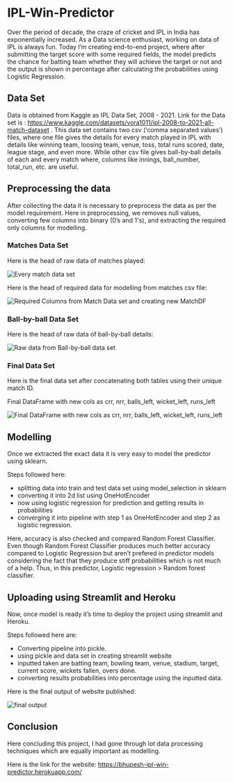 # IPL-Win-Predictor
Over the period of decade, the craze of cricket and IPL in India has exponentially increased. As a Data science enthusiast, working on data of IPL is always fun.
Today I’m creating end-to-end project, where after submitting the target score with some required fields, the model predicts the chance for batting team whether they will achieve the target or not and the output is shown in percentage after calculating the probabilities using Logistic Regression.

## Data Set

Data is obtained from Kaggle as IPL Data Set, 2008 - 2021. Link for the Data set is : https://www.kaggle.com/datasets/vora1011/ipl-2008-to-2021-all-match-dataset .
This data set contains two csv (‘comma separated values’) files, where one file gives the details for every match played in IPL with details like winning team, loosing team, venue, toss, total runs scored, date, league stage, and even more. While other csv file gives ball-by-ball details of each and every match where, columns like innings, ball_number, total_run, etc. are useful.

## Preprocessing the data
After collecting the data it is necessary to preprocess the data as per the model requirement. Here in preprocessing, we removes null values, converting few columns into binary (0’s and 1's), and extracting the required only columns for modelling.

### Matches Data Set

Here is the head of raw data of matches played:

![Every match data set](https://miro.medium.com/max/1400/1*yKyuQMBGJJCE0xWeaGyWOQ.jpeg)

Here is the head of required data for modelling from matches csv file:

![Required Columns from Match Data set and creating new MatchDF](https://miro.medium.com/max/1400/1*tuSkRNDAKdfGf1QeDYQzNQ.jpeg)

### Ball-by-ball Data Set
Here is the head of raw data of ball-by-ball details:

![Raw data from Ball-by-ball data set](https://miro.medium.com/max/1400/1*V7kJkGW94jOHGydhIvw30A.jpeg)


### Final Data Set
Here is the final data set after concatenating both tables using their unique match ID.

Final DataFrame with new cols as crr, nrr, balls_left, wicket_left, runs_left

![Final DataFrame with new cols as crr, nrr, balls_left, wicket_left, runs_left](https://miro.medium.com/max/1400/1*1EsliaQiPXDoCiH3mhvOyQ.jpeg)

## Modelling

Once we extracted the exact data it is very easy to model the predictor using sklearn.

Steps followed here:
* splitting data into train and test data set using model_selection in sklearn
* converting it into 2d list using OneHotEncoder
* now using logistic regression for prediction and getting results in probabilities
* converging it into pipeline with step 1 as OneHotEncoder and step 2 as logistic regression.

Here, accuracy is also checked and compared Random Forest Classifier. Even though Random Forest Classifier produces much better accuracy compared to Logistic Regression but aren’t prefered in predictor models considering the fact that they produce stiff probabilities which is not much of a help. Thus, in this predictor, Logistic regression > Random forest classifier.

## Uploading using Streamlit and Heroku

Now, once model is ready it’s time to deploy the project using streamlit and Heroku.

Steps followed here are:
* Converting pipeline into pickle.
* using pickle and data set in creating streamlit website
* inputted taken are batting team, bowling team, venue, stadium, target, current score, wickets fallen, overs done.
* converting results probabilities into percentage using the inputted data.

Here is the final output of website published:

![final output](https://miro.medium.com/max/1400/1*hH_jJgnejqdasPDk3G_PjQ.jpeg)

## Conclusion
Here concluding this project, I had gone through lot data processing techniques which are equally important as modelling.

Here is the link for the website: https://bhupesh-ipl-win-predictor.herokuapp.com/
